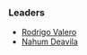 ### Leaders

* [Rodrigo Valero](mailto:rodrigo.valero@owasp.org)
* [Nahum Deavila](mailto:nahum.deavila@owasp.org)
